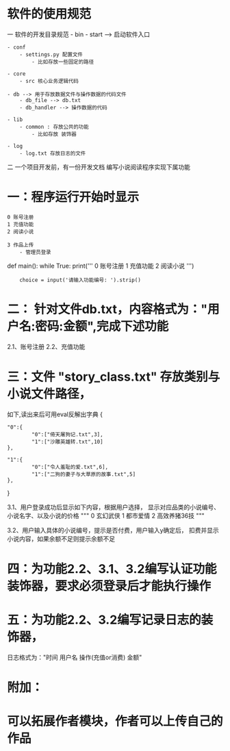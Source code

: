 # 软件的使用规范

一 软件的开发目录规范
    - bin
        - start --> 启动软件入口
        
    - conf 
        - settings.py 配置文件
            - 比如存放一些固定的路径
        
    - core
        - src 核心业务逻辑代码
        
    - db --> 用于存放数据文件与操作数据的代码文件
        - db_file --> db.txt
        - db_handler --> 操作数据的代码
        
    - lib
        - common : 存放公共的功能
            - 比如存放 装饰器
        
    - log
        - log.txt 存放日志的文件
        

二 一个项目开发前，有一份开发文档
编写小说阅读程序实现下属功能
# 一：程序运行开始时显示
    0 账号注册
    1 充值功能
    2 阅读小说

    3 作品上传
        - 管理员登录

def main():
    while True:
        print('''
            0 账号注册
            1 充值功能
            2 阅读小说
        ''')

        choice = input('请输入功能编号: ').strip()

# 二： 针对文件db.txt，内容格式为："用户名:密码:金额",完成下述功能
2.1、账号注册
2.2、充值功能

# 三：文件 "story_class.txt" 存放类别与小说文件路径，
如下,读出来后可用eval反解出字典
{

    "0":{
            "0":["倚天屠狗记.txt",3],
            "1":["沙雕英雄转.txt",10]
    },

    "1":{
            "0":["令人羞耻的爱.txt",6],
            "1":["二狗的妻子与大草原的故事.txt",5]
    },

}


3.1、用户登录成功后显示如下内容，根据用户选择，
显示对应品类的小说编号、小说名字、以及小说的价格
"""
0 玄幻武侠
1 都市爱情
2 高效养猪36技
"""

3.2、用户输入具体的小说编号，提示是否付费，用户输入y确定后，
扣费并显示小说内容，如果余额不足则提示余额不足

# 四：为功能2.2、3.1、3.2编写认证功能装饰器，要求必须登录后才能执行操作


# 五：为功能2.2、3.2编写记录日志的装饰器，
日志格式为："时间 用户名 操作(充值or消费) 金额"



# 附加：
# 可以拓展作者模块，作者可以上传自己的作品
